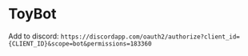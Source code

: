 # ToyBot

Add to discord: ```https://discordapp.com/oauth2/authorize?client_id={CLIENT_ID}&scope=bot&permissions=183360```
